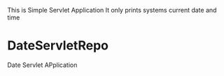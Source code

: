 This is Simple Servlet Application
It only prints systems current date and time


 # DateServletRepo
Date Servlet APplication

